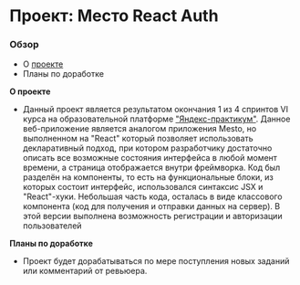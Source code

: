 # Проект: Место React Auth

### Обзор

* О [проекте](https://archi-ufanet.github.io/react-mesto-auth)
* Планы по доработке

**О проекте**

* Данный проект является результатом окончания 1 из 4 спринтов VI курса на образовательной платформе ["Яндекс-практикум"](https://practicum.yandex.ru/). Данное веб-приложение является аналогом приложения Mesto, но выполненном на "React" который позволяет использовать декларативный подход, при котором разработчику достаточно описать все возможные состояния интерфейса в любой момент времени, а страница отображается внутри фреймворка. Код был разделён на компоненты, то есть на функциональные блоки, из которых состоит интерфейс, использовался синтаксис JSX и "React"-хуки. Небольшая часть кода, осталась в виде классового компонента (код для получения и отправки данных на сервер). В этой версии выполнена возможность регистрации и авторизации пользователей

**Планы по доработке**

* Проект будет дорабатываться по мере поступления новых заданий или комментарий от ревьюера.